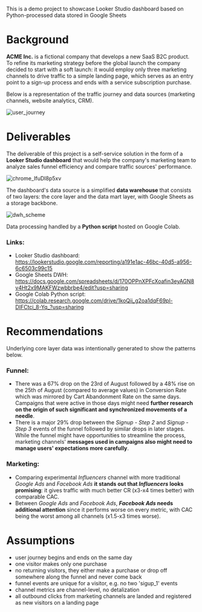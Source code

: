 This is a demo project to showcase Looker Studio dashboard based on Python-processed data stored in Google Sheets

# Background
**ACME Inc.** is a fictional company that develops a new SaaS B2C product. To refine its marketing strategy before the global launch the company decided to start with a soft launch: it would employ only three marketing channels to drive traffic to a simple landing page, which serves as an entry point to a sign-up process and ends with a service subscription purchase.

Below is a representation of the traffic journey and data sources (marketing channels, website analytics, CRM).

![user_journey](https://github.com/user-attachments/assets/a2ff0e7f-6caa-45ae-b8b8-c1667716cd0d)



# Deliverables
The deliverable of this project is a self-service solution in the form of a **Looker Studio dashboard** that would help the company's marketing team to analyze sales funnel efficiency and compare traffic sources' performance. 

![chrome_IfuDI8p5xv](https://github.com/user-attachments/assets/badf97e5-9228-4227-a38b-27f4faa858a4)

The dashboard's data source is a simplified **data warehouse** that consists of two layers: the core layer and the data mart layer, with Google Sheets as a storage backbone.

![dwh_scheme](https://github.com/user-attachments/assets/c3b21016-7c89-4b28-8284-8d9e953cd428)

Data processing handled by a **Python script** hosted on Google Colab.

### Links:
- Looker Studio dashboard: https://lookerstudio.google.com/reporting/a191e1ac-46bc-40d5-a956-6c6503c99c15
- Google Sheets DWH: https://docs.google.com/spreadsheets/d/170OPPnXPFcXoafin3eyAGN8v4Ht2x9MAKFWzwbbrbe4/edit?usp=sharing
- Google Colab Python script: https://colab.research.google.com/drive/1koQii_g2oa1dqF69pl-DIFCtci_8-Yq_?usp=sharing

# Recommendations
Underlying core layer data was intentionally generated to show the patterns below.

### Funnel:
- There was a 67% drop on the 23rd of August followed by a 48% rise on the 25th of August (compared to average values) in Conversion Rate which was mirrored by Cart Abandonment Rate on the same days. Campaigns that were active in those days might need **further research on the origin of such significant and synchronized movements of a needle**.
- There is a major 29% drop between the *Signup - Step 2* and *Signup - Step 3* events of the funnel followed by similar drops in later stages. While the funnel might have opportunities to streamline the process, marketing channels' **messages used in campaigns also might need to manage users' expectations more carefully**.

### Marketing:
- Comparing experimental *Influencers* channel with more traditional *Google Ads* and *Facebook Ads* **it stands out that *Influencers* looks promising**: it gives traffic with much better CR (x3-x4 times better) with comparable CAC.
- Between *Google Ads* and *Facebook Ads*, ***Facebook Ads* needs additional attention** since it performs worse on every metric, with CAC being the worst among all channels (x1.5-x3 times worse).

# Assumptions
 - user journey begins and ends on the same day
 - one visitor makes only one purchase
 - no returning visitors, they either make a purchase or drop off somewhere along the funnel and never come back
 - funnel events are unique for a visitor, e.g. no two 'sigup_1' events
 - channel metrics are channel-level, no detalization
 - all outbound clicks from marketing channels are landed and registered as new visitors on a landing page
